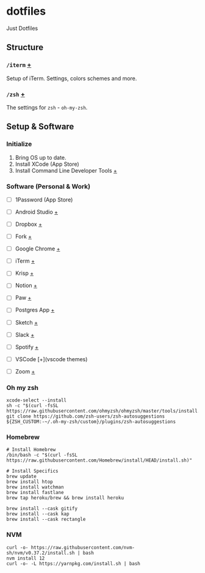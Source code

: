 # dotfiles
Just Dotfiles

## Structure

### `/iterm` [+](iterm)
Setup of iTerm. Settings, colors schemes and more.

### `/zsh` [+](zsh)
The settings for `zsh` - `oh-my-zsh`.

## Setup & Software

### Initialize

1. Bring OS up to date.
2. Install XCode (App Store)
3. Install Command Line Developer Tools [+](https://developer.apple.com/downloads/)


### Software (Personal & Work)

- [ ] 1Password (App Store)
- [ ] Android Studio [+](http://developer.android.com/tools/studio/)
- [ ] Dropbox [+](https://dropbox.com/)
- [ ] Fork [+](https://git-fork.com/)
- [ ] Google Chrome [+](http://www.google.co.uk/chrome/)
- [ ] iTerm [+](https://www.iterm2.com/)
- [ ] Krisp [+](https://krisp.ai/privacy-policy/)
- [ ] Notion [+](https://www.notion.so/desktop)
- [ ] Paw [+](https://paw.cloud)
- [ ] Postgres App [+](http://postgresapp.com/)
- [ ] Sketch [+](https://sketch.com/)
- [ ] Slack [+](https://slack.com/)
- [ ] Spotify [+](http://www.spotify.com/)
- [ ] VSCode [+](vscode themes)
- [ ] Zoom [+](https://zoom.us/)


### Oh my zsh

    xcode-select --install
    sh -c "$(curl -fsSL https://raw.githubusercontent.com/ohmyzsh/ohmyzsh/master/tools/install.sh)"
    git clone https://github.com/zsh-users/zsh-autosuggestions ${ZSH_CUSTOM:-~/.oh-my-zsh/custom}/plugins/zsh-autosuggestions


### Homebrew

    # Install Homebrew
    /bin/bash -c "$(curl -fsSL https://raw.githubusercontent.com/Homebrew/install/HEAD/install.sh)"

    # Install Specifics
    brew update
    brew install htop
    brew install watchman
    brew install fastlane
    brew tap heroku/brew && brew install heroku

    brew install --cask gitify
    brew install --cask kap
    brew install --cask rectangle


### NVM

    curl -o- https://raw.githubusercontent.com/nvm-sh/nvm/v0.37.2/install.sh | bash
    nvm install 12
    curl -o- -L https://yarnpkg.com/install.sh | bash
